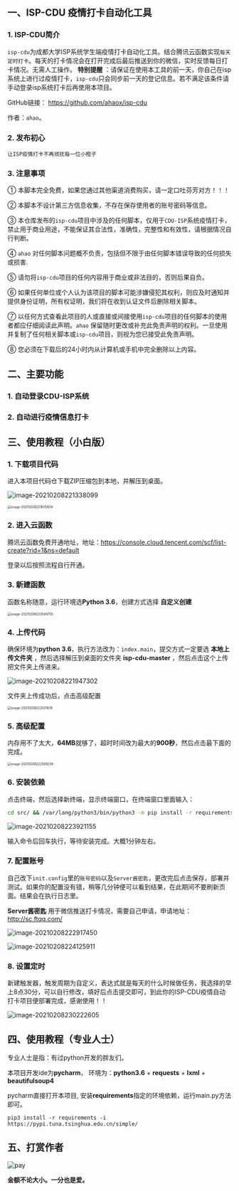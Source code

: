 ## 一、ISP-CDU 疫情打卡自动化工具

### 1. ISP-CDU简介

`isp-cdu`为成都大学ISP系统学生端疫情打卡自动化工具。结合腾讯云函数实现`每天定时打卡`。每天的打卡情况会在打开完成后最后推送到你的微信，实时反馈每日打卡情况。无需人工操作。 **特别提醒** ：请保证在使用本工具的前一天，你自己在isp系统上进行过疫情打卡，`isp-cdu`只会同步前一天的登记信息。若不满足该条件请手动登录isp系统打卡后再使用本项目。

GitHub链接： https://github.com/ahaox/isp-cdu

作者：`ahao`。

### 2. 发布初心

`让ISP疫情打卡不再烦扰每一位小橙子`

### 3. 注意事项

① 本脚本完全免费，如果您通过其他渠道消费购买，请一定口吐芬芳对方！！！

② 本脚本不设计第三方信息收集，不存在保存使用者的账号密码等信息。

③ 本仓库发布的`isp-cdu`项目中涉及的任何脚本，仅用于`CDU-ISP`系统疫情打卡，禁止用于商业用途，不能保证其合法性，准确性，完整性和有效性，请根据情况自行判断。

④ `ahao` 对任何脚本问题概不负责，包括但不限于由任何脚本错误导致的任何损失或损害.

⑤ 请勿将`isp-cdu`项目的任何内容用于商业或非法目的，否则后果自负。

⑥ 如果任何单位或个人认为该项目的脚本可能涉嫌侵犯其权利，则应及时通知并提供身份证明，所有权证明，我们将在收到认证文件后删除相关脚本。

⑦ 以任何方式查看此项目的人或直接或间接使用`isp-cdu`项目的任何脚本的使用者都应仔细阅读此声明。`ahao` 保留随时更改或补充此免责声明的权利。一旦使用并复制了任何相关脚本或`isp-cdu`项目，则视为您已接受此免责声明。

⑧ 您必须在下载后的24小时内从计算机或手机中完全删除以上内容。



## 二、主要功能

### 1. 自动登录CDU-ISP系统

### 2. 自动进行疫情信息打卡



## 三、使用教程（小白版）

### 1. 下载项目代码

进入本项目代码仓下载ZIP压缩包到本地，并解压到桌面。

![image-20210208221338099](https://cdn.jsdelivr.net/gh/ahaox/pictures/image20210208221338.png)

<img src="https://cdn.jsdelivr.net/gh/ahaox/pictures/image20210208221635.png" alt="image-20210208221635404" style="zoom:50%;" /> 

### 2. 进入云函数

腾讯云函数免费开通地址，地址：https://console.cloud.tencent.com/scf/list-create?rid=1&ns=default

登录以后按照流程自行开通。

### 3. 新建函数

函数名称随意，运行环境选**Python 3.6**，创建方式选择 **自定义创建** 

<img src="https://cdn.jsdelivr.net/gh/ahaox/pictures/image20210208220551.png" alt="image-20210208220544755" style="zoom:50%;" />

### 4. 上传代码

确保环境为**python 3.6**，执行方法改为：`index.main`，提交方式一定要选 **本地上传文件夹** ，然后选择解压到桌面的文件夹 **isp-cdu-master** ，然后点击这个上传把文件夹上传进来。

![image-20210208221947302](https://cdn.jsdelivr.net/gh/ahaox/pictures/image20210208221947.png)

文件夹上传成功后，点击高级配置

<img src="https://cdn.jsdelivr.net/gh/ahaox/pictures/image20210208222031.png" alt="image-20210208222031676" style="zoom:50%;" />

### 5. 高级配置

内存用不了太大，**64MB**就够了，超时时间改为最大的**900秒**，然后点击最下面的完成。

<img src="https://cdn.jsdelivr.net/gh/ahaox/pictures/image20210208222509.png" alt="image-20210208222509238" style="zoom:50%;" />

### 6. 安装依赖

点击终端，然后选择新终端，显示终端窗口，在终端窗口里面输入：

```bash
cd src/ && /var/lang/python3/bin/python3 -m pip install -r requirements.txt -t .
```

![image-20210208223921155](https://cdn.jsdelivr.net/gh/ahaox/pictures/image20210208231109.png)

输入命令后回车执行，等待安装完成。大概1分钟左右。

### 7. 配置账号

自己改下`init.config`里的`账号密码`以及`Server酱密匙`，更改完后点击保存，部署并测试。如果你的配置没有错，稍等几分钟便可以看到结果，在此期间不要刷新页面。结果会在执行日志里。 

**Server酱密匙** 用于微信推送打卡情况，需要自己申请，申请地址： http://sc.ftqq.com/

![image-20210208222917450](https://cdn.jsdelivr.net/gh/ahaox/pictures/image20210208222917.png)

![image-20210208224125911](https://cdn.jsdelivr.net/gh/ahaox/pictures/image20210208230157.png)

### 8. 设置定时

新建触发器，触发周期为自定义，表达式就是每天的什么时候做任务，我选择的早上8点30分，可以自行修改，填好后点击提交即可，到此你的ISP-CDU疫情自动打卡项目便部署完成，感谢使用！！

![image-20210208230222605](https://cdn.jsdelivr.net/gh/ahaox/pictures/image20210208230222.png)



## 四、使用教程（专业人士）

专业人士是指：有过python开发的胖友们。

本项目开发ide为**pycharm**， 环境为：**python3.6** + **requests** + **lxml** + **beautifulsoup4**

pycharm直接打开本项目,  安装**requirements**指定的环境依赖，运行main.py方法即可。

```
pip3 install -r requirements -i https://pypi.tuna.tsinghua.edu.cn/simple/
```



## 五、打赏作者

![pay](https://cdn.jsdelivr.net/gh/ahaox/pictures/image20210208232946.png "在这里输入图片标题")

 **金额不论大小。一分也是爱。** 

